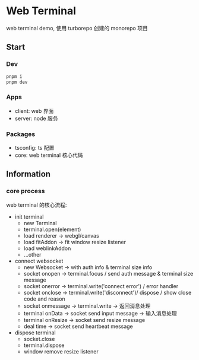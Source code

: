 # Web Terminal

web terminal demo, 使用 turborepo 创建的 monorepo 项目

## Start

### Dev

```bash
pnpm i
pnpm dev
```

### Apps

- client: web 界面
- server: node 服务

### Packages

- tsconfig: ts 配置
- core: web terminal 核心代码

## Information

### core process

web terminal 的核心流程:

- init terminal
    - new Terminal
    - terminal.open(element)
    - load renderer -> webgl/canvas
    - load fitAddon -> fit window resize listener
    - load weblinkAddon
    - ...other
- connect websocket
    - new Websocket -> with auth info & terminal size info
    - socket onopen -> terminal.focus / send auth message & terminal size message
    - socket onerror -> terminal.write('connect error') / error handler
    - socket onclose -> terminal.write('disconnect')/ dispose / show close code and reason
    - socket onmessage -> terminal.write -> 返回消息处理
    - terminal onData -> socket send input message -> 输入消息处理
    - terminal onResize -> socket send resize message
    - deal time -> socket send heartbeat message
- dispose terminal
    - socket.close
    - terminal.dispose
    - window remove resize listener
